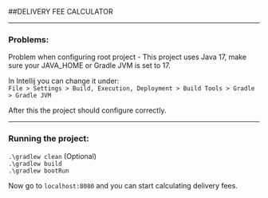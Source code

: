 ##DELIVERY FEE CALCULATOR
_____

### Problems:
Problem when configuring root project - This project uses Java 17, make sure your JAVA_HOME or Gradle JVM is set to 17.

In Intellij you can change it under:  
`File > Settings > Build, Execution, Deployment > Build Tools > Gradle > Gradle JVM` 

After this the project should configure correctly.
____
### Running the project:
`.\gradlew clean` (Optional)   
`.\gradlew build`  
`.\gradlew bootRun`  

Now go to `localhost:8080` and you can start calculating delivery fees.
